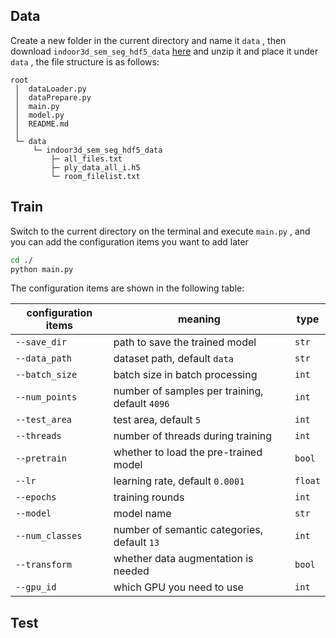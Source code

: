 ## Data

Create a new folder in the current directory and name it `data` , then download `indoor3d_sem_seg_hdf5_data`  [here](https://shapenet.cs.stanford.edu/media/indoor3d_sem_seg_hdf5_data.zip) and unzip it and place it under `data` , the file structure is as follows:

```
root
 │  dataLoader.py
 │  dataPrepare.py
 │  main.py
 │  model.py
 │  README.md
 │
 └─ data
     └─ indoor3d_sem_seg_hdf5_data
         ├─ all_files.txt
         ├─ ply_data_all_i.h5
         └─ room_filelist.txt
```



## Train

Switch to the current directory on the terminal and execute `main.py` , and you can add the configuration items you want to add later

```bash
cd ./
python main.py
```

The configuration items are shown in the following table:

| configuration items | meaning                                        | type    |
| ------------------- | ---------------------------------------------- | ------- |
| `--save_dir`        | path to save the trained model                 | `str`   |
| `--data_path`       | dataset path, default `data`                   | `str`   |
| `--batch_size`      | batch size in batch processing                 | `int`   |
| `--num_points`      | number of samples per training, default `4096` | `int`   |
| `--test_area`       | test area, default `5`                         | `int`   |
| `--threads`         | number of threads during training              | `int`   |
| `--pretrain`        | whether to load the pre-trained model          | `bool`  |
| `--lr`              | learning rate, default `0.0001`                | `float` |
| `--epochs`          | training rounds                                | `int`   |
| `--model`           | model name                                     | `str`   |
| `--num_classes`     | number of semantic categories, default `13`    | `int`   |
| `--transform`       | whether data augmentation is needed            | `bool`  |
| `--gpu_id`          | which GPU you need to use                      | `int`   |



## Test

